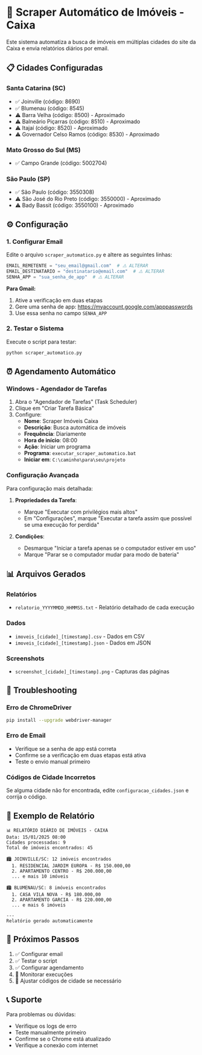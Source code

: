 # 🚀 Scraper Automático de Imóveis - Caixa

Este sistema automatiza a busca de imóveis em múltiplas cidades do site da Caixa e envia relatórios diários por email.

## 📋 Cidades Configuradas

### Santa Catarina (SC)
- ✅ Joinville (código: 8690)
- ✅ Blumenau (código: 8545)
- ⚠️ Barra Velha (código: 8500) - Aproximado
- ⚠️ Balneário Piçarras (código: 8510) - Aproximado
- ⚠️ Itajaí (código: 8520) - Aproximado
- ⚠️ Governador Celso Ramos (código: 8530) - Aproximado

### Mato Grosso do Sul (MS)
- ✅ Campo Grande (código: 5002704)

### São Paulo (SP)
- ✅ São Paulo (código: 3550308)
- ⚠️ São José do Rio Preto (código: 3550000) - Aproximado
- ⚠️ Bady Bassit (código: 3550100) - Aproximado

## ⚙️ Configuração

### 1. Configurar Email

Edite o arquivo `scraper_automatico.py` e altere as seguintes linhas:

```python
EMAIL_REMETENTE = "seu_email@gmail.com"  # ⚠️ ALTERAR
EMAIL_DESTINATARIO = "destinatario@email.com"  # ⚠️ ALTERAR
SENHA_APP = "sua_senha_de_app"  # ⚠️ ALTERAR
```

**Para Gmail:**
1. Ative a verificação em duas etapas
2. Gere uma senha de app: https://myaccount.google.com/apppasswords
3. Use essa senha no campo `SENHA_APP`

### 2. Testar o Sistema

Execute o script para testar:

```bash
python scraper_automatico.py
```

## ⏰ Agendamento Automático

### Windows - Agendador de Tarefas

1. Abra o "Agendador de Tarefas" (Task Scheduler)
2. Clique em "Criar Tarefa Básica"
3. Configure:
   - **Nome**: Scraper Imóveis Caixa
   - **Descrição**: Busca automática de imóveis
   - **Frequência**: Diariamente
   - **Hora de início**: 08:00
   - **Ação**: Iniciar um programa
   - **Programa**: `executar_scraper_automatico.bat`
   - **Iniciar em**: `C:\caminho\para\seu\projeto`

### Configuração Avançada

Para configuração mais detalhada:

1. **Propriedades da Tarefa**:
   - Marque "Executar com privilégios mais altos"
   - Em "Configurações", marque "Executar a tarefa assim que possível se uma execução for perdida"

2. **Condições**:
   - Desmarque "Iniciar a tarefa apenas se o computador estiver em uso"
   - Marque "Parar se o computador mudar para modo de bateria"

## 📊 Arquivos Gerados

### Relatórios
- `relatorio_YYYYMMDD_HHMMSS.txt` - Relatório detalhado de cada execução

### Dados
- `imoveis_[cidade]_[timestamp].csv` - Dados em CSV
- `imoveis_[cidade]_[timestamp].json` - Dados em JSON

### Screenshots
- `screenshot_[cidade]_[timestamp].png` - Capturas das páginas

## 🔧 Troubleshooting

### Erro de ChromeDriver
```bash
pip install --upgrade webdriver-manager
```

### Erro de Email
- Verifique se a senha de app está correta
- Confirme se a verificação em duas etapas está ativa
- Teste o envio manual primeiro

### Códigos de Cidade Incorretos
Se alguma cidade não for encontrada, edite `configuracao_cidades.json` e corrija o código.

## 📧 Exemplo de Relatório

```
📊 RELATÓRIO DIÁRIO DE IMÓVEIS - CAIXA
Data: 15/01/2025 08:00
Cidades processadas: 9
Total de imóveis encontrados: 45

🏙️ JOINVILLE/SC: 12 imóveis encontrados
  1. RESIDENCIAL JARDIM EUROPA - R$ 150.000,00
  2. APARTAMENTO CENTRO - R$ 200.000,00
  ... e mais 10 imóveis

🏙️ BLUMENAU/SC: 8 imóveis encontrados
  1. CASA VILA NOVA - R$ 180.000,00
  2. APARTAMENTO GARCIA - R$ 220.000,00
  ... e mais 6 imóveis

---
Relatório gerado automaticamente
```

## 🎯 Próximos Passos

1. ✅ Configurar email
2. ✅ Testar o script
3. ✅ Configurar agendamento
4. 🔄 Monitorar execuções
5. 🔄 Ajustar códigos de cidade se necessário

## 📞 Suporte

Para problemas ou dúvidas:
- Verifique os logs de erro
- Teste manualmente primeiro
- Confirme se o Chrome está atualizado
- Verifique a conexão com internet 
